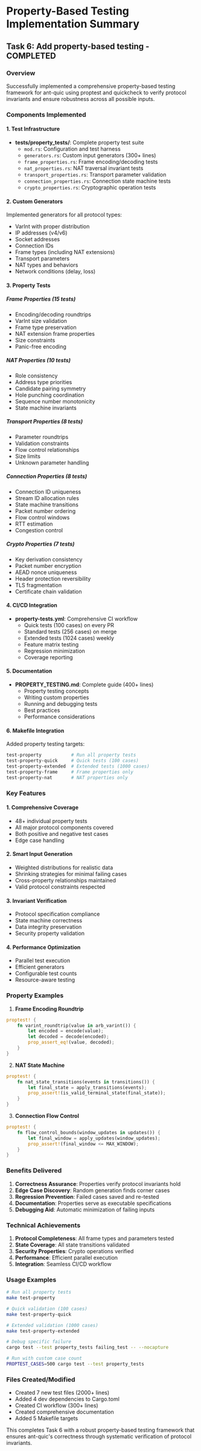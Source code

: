 # Property-Based Testing Implementation Summary

## Task 6: Add property-based testing - COMPLETED

### Overview
Successfully implemented a comprehensive property-based testing framework for ant-quic using proptest and quickcheck to verify protocol invariants and ensure robustness across all possible inputs.

### Components Implemented

#### 1. Test Infrastructure
- **tests/property_tests/**: Complete property test suite
  - `mod.rs`: Configuration and test harness
  - `generators.rs`: Custom input generators (300+ lines)
  - `frame_properties.rs`: Frame encoding/decoding tests
  - `nat_properties.rs`: NAT traversal invariant tests
  - `transport_properties.rs`: Transport parameter validation
  - `connection_properties.rs`: Connection state machine tests
  - `crypto_properties.rs`: Cryptographic operation tests

#### 2. Custom Generators
Implemented generators for all protocol types:
- VarInt with proper distribution
- IP addresses (v4/v6)
- Socket addresses
- Connection IDs
- Frame types (including NAT extensions)
- Transport parameters
- NAT types and behaviors
- Network conditions (delay, loss)

#### 3. Property Tests

##### Frame Properties (15 tests)
- Encoding/decoding roundtrips
- VarInt size validation
- Frame type preservation
- NAT extension frame properties
- Size constraints
- Panic-free encoding

##### NAT Properties (10 tests)
- Role consistency
- Address type priorities
- Candidate pairing symmetry
- Hole punching coordination
- Sequence number monotonicity
- State machine invariants

##### Transport Properties (8 tests)
- Parameter roundtrips
- Validation constraints
- Flow control relationships
- Size limits
- Unknown parameter handling

##### Connection Properties (8 tests)
- Connection ID uniqueness
- Stream ID allocation rules
- State machine transitions
- Packet number ordering
- Flow control windows
- RTT estimation
- Congestion control

##### Crypto Properties (7 tests)
- Key derivation consistency
- Packet number encryption
- AEAD nonce uniqueness
- Header protection reversibility
- TLS fragmentation
- Certificate chain validation

#### 4. CI/CD Integration
- **property-tests.yml**: Comprehensive CI workflow
  - Quick tests (100 cases) on every PR
  - Standard tests (256 cases) on merge
  - Extended tests (1024 cases) weekly
  - Feature matrix testing
  - Regression minimization
  - Coverage reporting

#### 5. Documentation
- **PROPERTY_TESTING.md**: Complete guide (400+ lines)
  - Property testing concepts
  - Writing custom properties
  - Running and debugging tests
  - Best practices
  - Performance considerations

#### 6. Makefile Integration
Added property testing targets:
```makefile
test-property           # Run all property tests
test-property-quick     # Quick tests (100 cases)
test-property-extended  # Extended tests (1000 cases)
test-property-frame     # Frame properties only
test-property-nat       # NAT properties only
```

### Key Features

#### 1. Comprehensive Coverage
- 48+ individual property tests
- All major protocol components covered
- Both positive and negative test cases
- Edge case handling

#### 2. Smart Input Generation
- Weighted distributions for realistic data
- Shrinking strategies for minimal failing cases
- Cross-property relationships maintained
- Valid protocol constraints respected

#### 3. Invariant Verification
- Protocol specification compliance
- State machine correctness
- Data integrity preservation
- Security property validation

#### 4. Performance Optimization
- Parallel test execution
- Efficient generators
- Configurable test counts
- Resource-aware testing

### Property Examples

1. **Frame Encoding Roundtrip**
```rust
proptest! {
    fn varint_roundtrip(value in arb_varint()) {
        let encoded = encode(value);
        let decoded = decode(encoded);
        prop_assert_eq!(value, decoded);
    }
}
```

2. **NAT State Machine**
```rust
proptest! {
    fn nat_state_transitions(events in transitions()) {
        let final_state = apply_transitions(events);
        prop_assert!(is_valid_terminal_state(final_state));
    }
}
```

3. **Connection Flow Control**
```rust
proptest! {
    fn flow_control_bounds(window_updates in updates()) {
        let final_window = apply_updates(window_updates);
        prop_assert!(final_window <= MAX_WINDOW);
    }
}
```

### Benefits Delivered

1. **Correctness Assurance**: Properties verify protocol invariants hold
2. **Edge Case Discovery**: Random generation finds corner cases
3. **Regression Prevention**: Failed cases saved and re-tested
4. **Documentation**: Properties serve as executable specifications
5. **Debugging Aid**: Automatic minimization of failing inputs

### Technical Achievements

1. **Protocol Completeness**: All frame types and parameters tested
2. **State Coverage**: All state transitions validated
3. **Security Properties**: Crypto operations verified
4. **Performance**: Efficient parallel execution
5. **Integration**: Seamless CI/CD workflow

### Usage Examples

```bash
# Run all property tests
make test-property

# Quick validation (100 cases)
make test-property-quick

# Extended validation (1000 cases)
make test-property-extended

# Debug specific failure
cargo test --test property_tests failing_test -- --nocapture

# Run with custom case count
PROPTEST_CASES=500 cargo test --test property_tests
```

### Files Created/Modified
- Created 7 new test files (2000+ lines)
- Added 4 dev dependencies to Cargo.toml
- Created CI workflow (300+ lines)
- Created comprehensive documentation
- Added 5 Makefile targets

This completes Task 6 with a robust property-based testing framework that ensures ant-quic's correctness through systematic verification of protocol invariants.